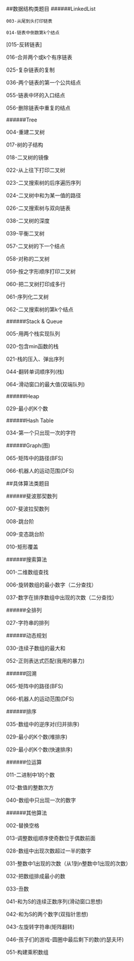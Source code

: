 
##数据结构类题目
######LinkedList

`003-从尾到头打印链表`

`014-链表中倒数第k个结点`

[015-反转链表]

016-合并两个或k个有序链表

025-复杂链表的复制

036-两个链表的第一个公共结点

055-链表中环的入口结点

056-删除链表中重复的结点

######Tree

004-重建二叉树

017-树的子结构

018-二叉树的镜像

022-从上往下打印二叉树

023-二叉搜索树的后序遍历序列

024-二叉树中和为某一值的路径

026-二叉搜索树与双向链表

038-二叉树的深度

039-平衡二叉树

057-二叉树的下一个结点

058-对称的二叉树

059-按之字形顺序打印二叉树

060-把二叉树打印成多行

061-序列化二叉树

062-二叉搜索树的第k个结点

######Stack & Queue

005-用两个栈实现队列

020-包含min函数的栈

021-栈的压入、弹出序列

044-翻转单词顺序列(栈)

064-滑动窗口的最大值(双端队列)

######Heap

029-最小的K个数

######Hash Table

034-第一个只出现一次的字符

######Graph(图)

065-矩阵中的路径(BFS)

066-机器人的运动范围(DFS)

##具体算法类题目

######斐波那契数列

007-斐波拉契数列

008-跳台阶

009-变态跳台阶

010-矩形覆盖

######搜索算法

001-二维数组查找

006-旋转数组的最小数字（二分查找）

037-数字在排序数组中出现的次数（二分查找）

######全排列

027-字符串的排列

######动态规划

030-连续子数组的最大和

052-正则表达式匹配(我用的暴力)

######回溯

065-矩阵中的路径(BFS)

066-机器人的运动范围(DFS)

######排序

035-数组中的逆序对(归并排序)

029-最小的K个数(堆排序)

029-最小的K个数(快速排序)

######位运算

011-二进制中1的个数

012-数值的整数次方

040-数组中只出现一次的数字

######其他算法

002-替换空格

013-调整数组顺序使奇数位于偶数前面

028-数组中出现次数超过一半的数字

031-整数中1出现的次数（从1到n整数中1出现的次数）

032-把数组排成最小的数

033-丑数

041-和为S的连续正数序列(滑动窗口思想)

042-和为S的两个数字(双指针思想)

043-左旋转字符串(矩阵翻转)

046-孩子们的游戏-圆圈中最后剩下的数(约瑟夫环)

051-构建乘积数组